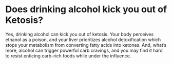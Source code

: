 # Does drinking alcohol kick you out of Ketosis?

Yes, drinking alcohol can kick you out of ketosis. Your body perceives ethanol as a poison, and your liver prioritizes alcohol detoxification which stops your metabolism from converting fatty acids into ketones. And, what’s more, alcohol can trigger powerful carb cravings, and you may find it hard to resist enticing carb-rich foods while under the influence.